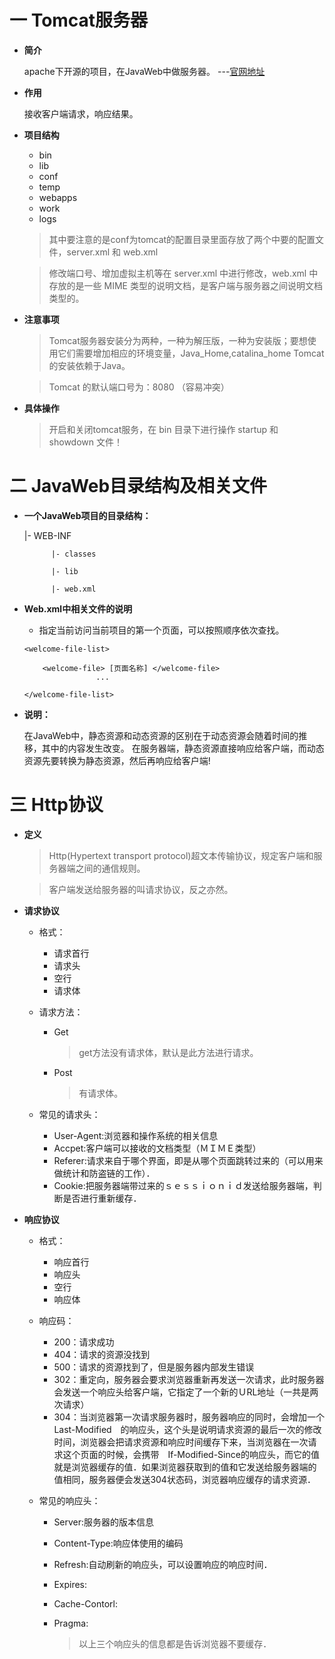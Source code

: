 一 Tomcat服务器
===========

 - **简介**
 
    apache下开源的项目，在JavaWeb中做服务器。 ---[官网地址](www.apache.org)

 - **作用**
 
    接收客户端请求，响应结果。

 - **项目结构**
    
    * bin
    * lib
    * conf
    * temp
    * webapps
    * work
    * logs
    
    > 其中要注意的是conf为tomcat的配置目录里面存放了两个中要的配置文件，server.xml 和 web.xml

    > 修改端口号、增加虚拟主机等在 server.xml 中进行修改，web.xml 中存放的是一些 MIME 类型的说明文档，是客户端与服务器之间说明文档类型的。
    
    
 - **注意事项**

    > Tomcat服务器安装分为两种，一种为解压版，一种为安装版；要想使用它们需要增加相应的环境变量，Java_Home,catalina_home Tomcat的安装依赖于Java。

    > Tomcat 的默认端口号为：8080 （容易冲突）
    

 - **具体操作**
    
    > 开启和关闭tomcat服务，在 bin 目录下进行操作 startup 和 showdown 文件！

二 JavaWeb目录结构及相关文件
==================

- **一个JavaWeb项目的目录结构：**

    |- WEB-INF

            |- classes

            |- lib

            |- web.xml

- **Web.xml中相关文件的说明**
    
    * 指定当前访问当前项目的第一个页面，可以按照顺序依次查找。
    ```
    <welcome-file-list>

        <welcome-file> [页面名称] </welcome-file> 
                    ...

    </welcome-file-list>
    
    ```
- **说明：**
    
    在JavaWeb中，静态资源和动态资源的区别在于动态资源会随着时间的推移，其中的内容发生改变。
    在服务器端，静态资源直接响应给客户端，而动态资源先要转换为静态资源，然后再响应给客户端!
    
三 Http协议
==================

- **定义**
    
    > Http(Hypertext transport protocol)超文本传输协议，规定客户端和服务器端之间的通信规则。
    
    > 客户端发送给服务器的叫请求协议，反之亦然。
    

- **请求协议**
    
    * 格式：
        
        - 请求首行
        - 请求头
        - 空行
        - 请求体
        
    * 请求方法：
        
        - Get
        
            > get方法没有请求体，默认是此方法进行请求。
            
        - Post
            
            > 有请求体。
            
     * 常见的请求头：
        
        - User-Agent:浏览器和操作系统的相关信息
        - Accpet:客户端可以接收的文档类型（ＭＩＭＥ类型）
        - Referer:请求来自于哪个界面，即是从哪个页面跳转过来的（可以用来做统计和防盗链的工作）．
        - Cookie:把服务器端带过来的ｓｅｓｓｉｏｎｉｄ发送给服务器端，判断是否进行重新缓存．
        
- **响应协议**
    
    * 格式：
        
        - 响应首行
        - 响应头
        - 空行
        - 响应体
        
    * 响应码：
        
        - 200：请求成功
        - 404：请求的资源没找到
        - 500：请求的资源找到了，但是服务器内部发生错误
        - 302：重定向，服务器会要求浏览器重新再发送一次请求，此时服务器会发送一个响应头给客户端，它指定了一个新的ＵRL地址（一共是两次请求）    
        - 304：当浏览器第一次请求服务器时，服务器响应的同时，会增加一个 Last-Modified　的响应头，这个头是说明请求资源的最后一次的修改时间，浏览器会把请求资源和响应时间缓存下来，当浏览器在一次请求这个页面的时候，会携带　If-Modified-Since的响应头，而它的值就是浏览器缓存的值．如果浏览器获取到的值和它发送给服务器端的值相同，服务器便会发送304状态码，浏览器响应缓存的请求资源． 
            
     * 常见的响应头：
        
        - Server:服务器的版本信息
        - Content-Type:响应体使用的编码
        - Refresh:自动刷新的响应头，可以设置响应的响应时间．
        - Expires:
        - Cache-Contorl:
        - Pragma:
            
            > 以上三个响应头的信息都是告诉浏览器不要缓存．